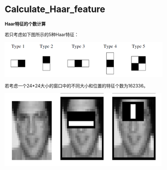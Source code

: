 # Calculate_Haar_feature
**Haar特征的个数计算**

若只考虑如下图所示的5种Haar特征：

![image](https://github.com/XQLong/Calculate_Haar_feature/blob/master/pic/haar_feature.png "Haar特征")

若考虑一个24*24大小的窗口中的不同大小和位置的特征个数为162336。

![image](https://github.com/XQLong/Calculate_Haar_feature/blob/master/pic/haar_num.png "Haar")

